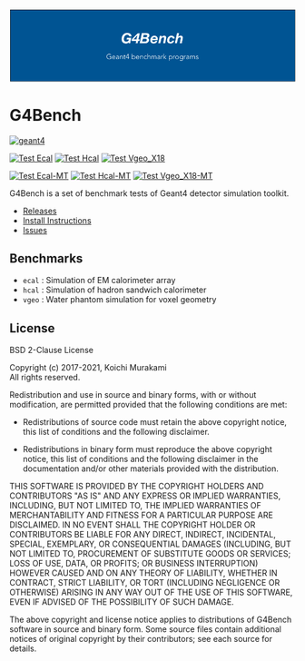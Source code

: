 ![g4bench](docs/img/logo.png)

# G4Bench

[![geant4](https://img.shields.io/badge/geant4-10.7-blue.svg)](http://www.geant4.org/)

[![Test Ecal](https://github.com/koichi-murakami/g4bench/actions/workflows/test_ecal.yml/badge.svg)](https://github.com/koichi-murakami/g4bench/actions/workflows/test_ecal.yml)
[![Test Hcal](https://github.com/koichi-murakami/g4bench/actions/workflows/test_hcal.yml/badge.svg)](https://github.com/koichi-murakami/g4bench/actions/workflows/test_hcal.yml)
[![Test Vgeo_X18](https://github.com/koichi-murakami/g4bench/actions/workflows/test_vgeo_x18.yml/badge.svg)](https://github.com/koichi-murakami/g4bench/actions/workflows/test_vgeo_x18.yml)

[![Test Ecal-MT](https://github.com/koichi-murakami/g4bench/actions/workflows/test_ecal_mt.yml/badge.svg)](https://github.com/koichi-murakami/g4bench/actions/workflows/test_ecal_mt.yml)
[![Test Hcal-MT](https://github.com/koichi-murakami/g4bench/actions/workflows/test_hcal_mt.yml/badge.svg)](https://github.com/koichi-murakami/g4bench/actions/workflows/test_hcal_mt.yml)
[![Test Vgeo_X18-MT](https://github.com/koichi-murakami/g4bench/actions/workflows/test_vgeo_x18_mt.yml/badge.svg)](https://github.com/koichi-murakami/g4bench/actions/workflows/test_vgeo_x18_mt.yml)

G4Bench is a set of benchmark tests of Geant4 detector simulation toolkit.

* [Releases](https://github.com/koichi-murakami/g4bench/releases)
* [Install Instructions](https://koichi-murakami.github.io/g4bench/Installation/index.html)
* [Issues](https://github.com/koichi-murakami/g4bench/issues)

## Benchmarks
* `ecal` : Simulation of EM calorimeter array
* `hcal` : Simulation of hadron sandwich calorimeter
* `vgeo` : Water phantom simulation for voxel geometry

## License
BSD 2-Clause License

Copyright (c) 2017-2021, Koichi Murakami<br>
All rights reserved.

Redistribution and use in source and binary forms, with or without
modification, are permitted provided that the following conditions are met:

* Redistributions of source code must retain the above copyright notice, this
  list of conditions and the following disclaimer.

* Redistributions in binary form must reproduce the above copyright notice,
  this list of conditions and the following disclaimer in the documentation
  and/or other materials provided with the distribution.

THIS SOFTWARE IS PROVIDED BY THE COPYRIGHT HOLDERS AND CONTRIBUTORS "AS IS"
AND ANY EXPRESS OR IMPLIED WARRANTIES, INCLUDING, BUT NOT LIMITED TO, THE
IMPLIED WARRANTIES OF MERCHANTABILITY AND FITNESS FOR A PARTICULAR PURPOSE ARE
DISCLAIMED. IN NO EVENT SHALL THE COPYRIGHT HOLDER OR CONTRIBUTORS BE LIABLE
FOR ANY DIRECT, INDIRECT, INCIDENTAL, SPECIAL, EXEMPLARY, OR CONSEQUENTIAL
DAMAGES (INCLUDING, BUT NOT LIMITED TO, PROCUREMENT OF SUBSTITUTE GOODS OR
SERVICES; LOSS OF USE, DATA, OR PROFITS; OR BUSINESS INTERRUPTION) HOWEVER
CAUSED AND ON ANY THEORY OF LIABILITY, WHETHER IN CONTRACT, STRICT LIABILITY,
OR TORT (INCLUDING NEGLIGENCE OR OTHERWISE) ARISING IN ANY WAY OUT OF THE USE
OF THIS SOFTWARE, EVEN IF ADVISED OF THE POSSIBILITY OF SUCH DAMAGE.

The above copyright and license notice applies to distributions of
G4Bench software in source and binary form.  Some source files contain
additional notices of original copyright by their contributors;
see each source for details.
